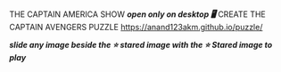 THE CAPTAIN AMERICA SHOW 
***open only on desktop 🖥️***
CREATE THE CAPTAIN
AVENGERS PUZZLE
https://anand123akm.github.io/puzzle/

***slide any image beside the ⭐ stared image with the ⭐ Stared image to play***
